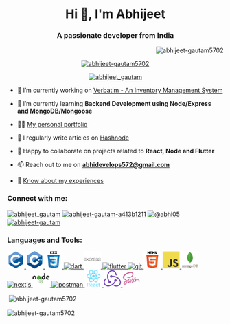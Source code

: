 <h1 align="center">Hi 👋, I'm Abhijeet</h1>
<h3 align="center">A passionate developer from India</h3>

<p align="right"> <img src="https://komarev.com/ghpvc/?username=abhijeet-gautam5702&label=Profile%20views&color=0e75b6&style=flat" alt="abhijeet-gautam5702" /> </p>

<p align="center"> <a href="https://github.com/ryo-ma/github-profile-trophy"><img src="https://github-profile-trophy.vercel.app/?username=abhijeet-gautam5702" alt="abhijeet-gautam5702" /></a> </p>

<p align="center"> <a href="https://twitter.com/abhijeet_gautam" target="blank"><img src="https://img.shields.io/twitter/follow/abhijeet_gautam?logo=twitter&style=for-the-badge" alt="abhijeet_gautam" /></a> </p>

- 🔭 I’m currently working on [Verbatim - An Inventory Management System](https://github.com/Abhijeet-Gautam5702/inventory_management_system)

- 🌱 I’m currently learning **Backend Development using Node/Express and MongoDB/Mongoose**

- 👨‍💻 [My personal portfolio](https://abhijeetgautam.netlify.app/)

- 📝 I regularly write articles on [Hashnode](https://abhijeet05writes.hashnode.dev/)

- 💬 Happy to collaborate on projects related to **React, Node and Flutter**

- 📫 Reach out to me on **abhidevelops572@gmail.com**

- 📄 [Know about my experiences](https://drive.google.com/file/d/1yyw1Wx9QSUgRzMzp46dyRhCVL3lkvV0S/view?usp=sharing)

<h3 align="left">Connect with me:</h3>
<p align="left">
<a href="https://twitter.com/abhijeet_gautam" target="blank"><img align="center" src="https://raw.githubusercontent.com/rahuldkjain/github-profile-readme-generator/master/src/images/icons/Social/twitter.svg" alt="abhijeet_gautam" height="30" width="40" /></a>
<a href="https://linkedin.com/in/abhijeet-gautam-a413b1211" target="blank"><img align="center" src="https://raw.githubusercontent.com/rahuldkjain/github-profile-readme-generator/master/src/images/icons/Social/linked-in-alt.svg" alt="abhijeet-gautam-a413b1211" height="30" width="40" /></a>
<a href="https://hashnode.com/@abhi05" target="blank"><img align="center" src="https://raw.githubusercontent.com/rahuldkjain/github-profile-readme-generator/master/src/images/icons/Social/hashnode.svg" alt="@abhi05" height="30" width="40" /></a>
<a href="https://www.leetcode.com/abhijeet-gautam" target="blank"><img align="center" src="https://raw.githubusercontent.com/rahuldkjain/github-profile-readme-generator/master/src/images/icons/Social/leet-code.svg" alt="abhijeet-gautam" height="30" width="40" /></a>
</p>

<h3 align="left">Languages and Tools:</h3>
<p align="left"> <a href="https://www.cprogramming.com/" target="_blank" rel="noreferrer"> <img src="https://raw.githubusercontent.com/devicons/devicon/master/icons/c/c-original.svg" alt="c" width="40" height="40"/> </a> <a href="https://www.w3schools.com/cpp/" target="_blank" rel="noreferrer"> <img src="https://raw.githubusercontent.com/devicons/devicon/master/icons/cplusplus/cplusplus-original.svg" alt="cplusplus" width="40" height="40"/> </a> <a href="https://www.w3schools.com/css/" target="_blank" rel="noreferrer"> <img src="https://raw.githubusercontent.com/devicons/devicon/master/icons/css3/css3-original-wordmark.svg" alt="css3" width="40" height="40"/> </a> <a href="https://dart.dev" target="_blank" rel="noreferrer"> <img src="https://www.vectorlogo.zone/logos/dartlang/dartlang-icon.svg" alt="dart" width="40" height="40"/> </a> <a href="https://expressjs.com" target="_blank" rel="noreferrer"> <img src="https://raw.githubusercontent.com/devicons/devicon/master/icons/express/express-original-wordmark.svg" alt="express" width="40" height="40"/> </a> <a href="https://flutter.dev" target="_blank" rel="noreferrer"> <img src="https://www.vectorlogo.zone/logos/flutterio/flutterio-icon.svg" alt="flutter" width="40" height="40"/> </a> <a href="https://git-scm.com/" target="_blank" rel="noreferrer"> <img src="https://www.vectorlogo.zone/logos/git-scm/git-scm-icon.svg" alt="git" width="40" height="40"/> </a> <a href="https://www.w3.org/html/" target="_blank" rel="noreferrer"> <img src="https://raw.githubusercontent.com/devicons/devicon/master/icons/html5/html5-original-wordmark.svg" alt="html5" width="40" height="40"/> </a> <a href="https://developer.mozilla.org/en-US/docs/Web/JavaScript" target="_blank" rel="noreferrer"> <img src="https://raw.githubusercontent.com/devicons/devicon/master/icons/javascript/javascript-original.svg" alt="javascript" width="40" height="40"/> </a> <a href="https://www.mongodb.com/" target="_blank" rel="noreferrer"> <img src="https://raw.githubusercontent.com/devicons/devicon/master/icons/mongodb/mongodb-original-wordmark.svg" alt="mongodb" width="40" height="40"/> </a> <a href="https://nextjs.org/" target="_blank" rel="noreferrer"> <img src="https://cdn.worldvectorlogo.com/logos/nextjs-2.svg" alt="nextjs" width="40" height="40"/> </a> <a href="https://nodejs.org" target="_blank" rel="noreferrer"> <img src="https://raw.githubusercontent.com/devicons/devicon/master/icons/nodejs/nodejs-original-wordmark.svg" alt="nodejs" width="40" height="40"/> </a> <a href="https://postman.com" target="_blank" rel="noreferrer"> <img src="https://www.vectorlogo.zone/logos/getpostman/getpostman-icon.svg" alt="postman" width="40" height="40"/> </a> <a href="https://reactjs.org/" target="_blank" rel="noreferrer"> <img src="https://raw.githubusercontent.com/devicons/devicon/master/icons/react/react-original-wordmark.svg" alt="react" width="40" height="40"/> </a> <a href="https://redux.js.org" target="_blank" rel="noreferrer"> <img src="https://raw.githubusercontent.com/devicons/devicon/master/icons/redux/redux-original.svg" alt="redux" width="40" height="40"/> </a> <a href="https://sass-lang.com" target="_blank" rel="noreferrer"> <img src="https://raw.githubusercontent.com/devicons/devicon/master/icons/sass/sass-original.svg" alt="sass" width="40" height="40"/> </a> </p>

<p>&nbsp;<img align="center" src="https://github-readme-stats.vercel.app/api?username=abhijeet-gautam5702&show_icons=true&locale=en" alt="abhijeet-gautam5702" /></p>

<p><img align="center" src="https://github-readme-streak-stats.herokuapp.com/?user=abhijeet-gautam5702&" alt="abhijeet-gautam5702" /></p>
